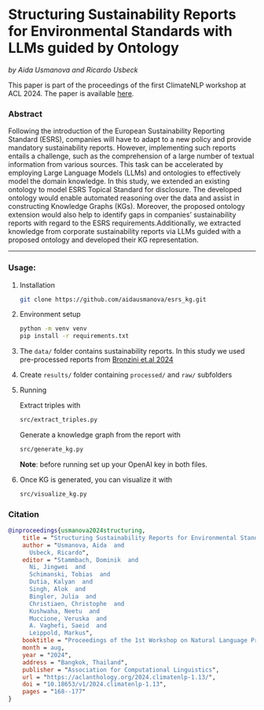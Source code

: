 # Structuring Sustainability Reports for Environmental Standards with LLMs guided by Ontology
*by Aida Usmanova and Ricardo Usbeck*

This paper is part of the proceedings of the first ClimateNLP workshop at ACL 2024. The paper is available [here](https://aclanthology.org/2024.climatenlp-1.13/).

### Abstract
Following the introduction of the European Sustainability Reporting Standard (ESRS), companies will have to adapt to a new policy and provide mandatory sustainability reports. However, implementing such reports entails a challenge, such as the comprehension of a large number of textual information from various sources. This task can be accelerated by employing Large Language Models (LLMs) and ontologies to effectively model the domain knowledge. In this study, we extended an existing ontology to model ESRS Topical Standard for disclosure. The developed ontology would enable automated reasoning over the data and assist in constructing Knowledge Graphs (KGs). Moreover, the proposed ontology extension would also help to identify gaps in companies’ sustainability reports with regard to the ESRS requirements.Additionally, we extracted knowledge from corporate sustainability reports via LLMs guided with a proposed ontology and developed their KG representation.

---------
### Usage:
1. Installation
   ```bash
   git clone https://github.com/aidausmanova/esrs_kg.git
   ```
2. Environment setup
   ```bash
   python -m venv venv
   pip install -r requirements.txt
   ```
3. The `data/` folder contains sustainability reports. In this study we used pre-processed reports from [Bronzini et.al 2024](https://github.com/saturnMars/derivingStructuredInsightsFromSustainabilityReportsViaLargeLanguageModels)
4. Create `results/` folder containing `processed/` and `raw/` subfolders
5. Running
   
   Extract triples with
   ```bash
   src/extract_triples.py
   ```

   Generate a knowledge graph from the report with 
   ```bash
   src/generate_kg.py
   ```

   **Note**: before running set up your OpenAI key in both files.
8. Once KG is generated, you can visualize it with
   ```bash
   src/visualize_kg.py
   ```

### Citation
```bibtex
@inproceedings{usmanova2024structuring,
    title = "Structuring Sustainability Reports for Environmental Standards with {LLM}s guided by Ontology",
    author = "Usmanova, Aida  and
      Usbeck, Ricardo",
    editor = "Stammbach, Dominik  and
      Ni, Jingwei  and
      Schimanski, Tobias  and
      Dutia, Kalyan  and
      Singh, Alok  and
      Bingler, Julia  and
      Christiaen, Christophe  and
      Kushwaha, Neetu  and
      Muccione, Veruska  and
      A. Vaghefi, Saeid  and
      Leippold, Markus",
    booktitle = "Proceedings of the 1st Workshop on Natural Language Processing Meets Climate Change (ClimateNLP 2024)",
    month = aug,
    year = "2024",
    address = "Bangkok, Thailand",
    publisher = "Association for Computational Linguistics",
    url = "https://aclanthology.org/2024.climatenlp-1.13/",
    doi = "10.18653/v1/2024.climatenlp-1.13",
    pages = "168--177"
}
```
